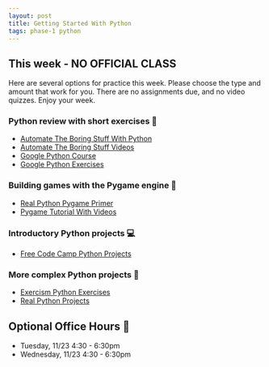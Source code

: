 ```yaml
---
layout: post
title: Getting Started With Python
tags: phase-1 python
---
```


## This week - NO OFFICIAL CLASS
Here are several options for practice this week. Please choose the type and amount that work for you. There are no assignments due, and no video quizzes. Enjoy your week.

### Python review with short exercises 🐍
- [Automate The Boring Stuff With Python](https://automatetheboringstuff.com/#toc)  
- [Automate The Boring Stuff Videos](https://www.youtube.com/playlist?app=desktop&list=PL0-84-yl1fUnRuXGFe_F7qSH1LEnn9LkW)  
- [Google Python Course](https://developers.google.com/edu/python/introduction)
- [Google Python Exercises](https://developers.google.com/edu/python/set-up#download-google-python-exercises)  

### Building games with the Pygame engine 👾
- [Real Python Pygame Primer](https://realpython.com/pygame-a-primer/)
- [Pygame Tutorial With Videos](https://pythonprogramming.net/pygame-python-3-part-1-intro/)  

### Introductory Python projects 💻
- [Free Code Camp Python Projects](https://www.freecodecamp.org/news/python-projects-for-beginners/#mad-libs-python-project)  

### More complex Python projects 🤖
- [Exercism Python Exercises](https://exercism.org/tracks/python/exercises)  
- [Real Python Projects](https://realpython.com/tutorials/projects/)  

## Optional Office Hours 🏢 
- Tuesday, 11/23 4:30 - 6:30pm  
- Wednesday, 11/23 4:30 - 6:30pm  

 